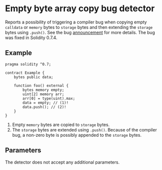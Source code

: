 # Empty byte array copy bug detector

Reports a possibility of triggering a compiler bug when copying empty `calldata` or `memory` bytes to `storage` bytes and then extending the `storage` bytes using `.push()`.
See the bug [announcement](https://soliditylang.org/blog/2020/10/19/empty-byte-array-copy-bug/) for more details.
The bug was fixed in Solidity 0.7.4.

## Example

```solidity hl_lines="11" linenums="1"
pragma solidity ^0.7;

contract Example {
    bytes public data;

    function foo() external {
        bytes memory empty;
        uint[2] memory arr;
        arr[0] = type(uint).max;
        data = empty; // (1)!
        data.push(); // (2)!
    }
}
```

1. Empty `memory` bytes are copied to `storage` bytes.
2. The `storage` bytes are extended using `.push()`. Because of the compiler bug, a non-zero byte is possibly appended to the `storage` bytes.

## Parameters

The detector does not accept any additional parameters.
